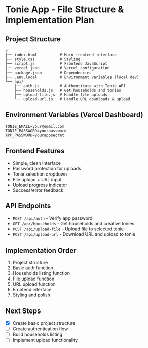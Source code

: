 # Tonie App - File Structure & Implementation Plan

## Project Structure
```
/
├── index.html          # Main frontend interface
├── style.css           # Styling
├── script.js           # Frontend JavaScript
├── vercel.json         # Vercel configuration
├── package.json        # Dependencies
├── .env.local          # Environment variables (local dev)
└── api/
    ├── auth.js         # Authenticate with Tonie API
    ├── households.js   # Get households and tonies
    ├── upload-file.js  # Handle file uploads
    └── upload-url.js   # Handle URL downloads & upload
```

## Environment Variables (Vercel Dashboard)
```
TONIE_EMAIL=your@email.com
TONIE_PASSWORD=yourpassword
APP_PASSWORD=yourappsecret
```

## Frontend Features
- Simple, clean interface
- Password protection for uploads
- Tonie selection dropdown
- File upload + URL input
- Upload progress indicator
- Success/error feedback

## API Endpoints
- `POST /api/auth` - Verify app password
- `GET /api/households` - Get households and creative tonies
- `POST /api/upload-file` - Upload file to selected tonie
- `POST /api/upload-url` - Download URL and upload to tonie

## Implementation Order
1. Project structure
2. Basic auth function
3. Households listing function
4. File upload function
5. URL upload function
6. Frontend interface
7. Styling and polish

## Next Steps
- [x] Create basic project structure
- [ ] Create authentication flow
- [ ] Build households listing
- [ ] Implement upload functionality

